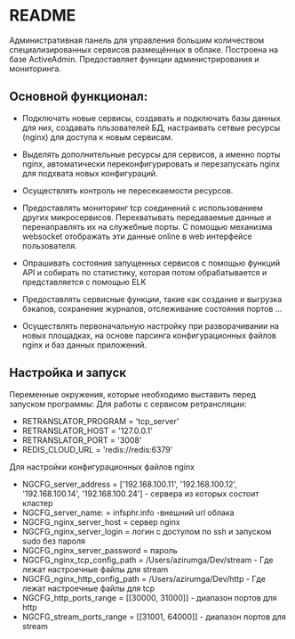 # README

Административная панель для управления большим количеством специализированных сервисов размещённых в облаке.
Построена на базе ActiveAdmin.
Предоставляет функции администрирования и мониторинга.

## Основной функционал:

* Подключать новые сервисы, создавать и подключать базы данных для них, создавать пльзователей БД, настраивать сетвые ресурсы (nginx) для доступа к новым сервисам. 

* Выделять дополнительные ресурсы для сервисов, а именно порты nginx, автоматически переконфигурировать и перезапускать nginx для подхвата новых конфигураций.

* Осуществлять контроль не пересекаемости ресурсов.

* Предоставлять мониторинг tcp соединений с использованием других микросервисов. Перехватывать передаваемые данные и перенаправлять их на служебные порты. С помощью механизма websocket отображать эти данные online в web интерфейсе пользователя.

* Опрашивать состояния запущенных сервисов с помощью функций API и собирать по статистику, которая потом обрабатывается и представляется с помощью ELK

* Предоставлять сервисные функции, такие как создание и выгрузка бэкапов, сохранение журналов, отслеживание состояния портов ...

* Осуществлять первоначальную настройку при разворачивании на новых площадках, на основе парсинга конфигурационных файлов nginx и баз данных приложений.

## Настройка и запуск
Переменные окружения, которые необходимо выставить перед запуском программы:
Для работы с сервисом ретрансляции:
* RETRANSLATOR_PROGRAM = 'tcp_server'
* RETRANSLATOR_HOST = '127.0.0.1'
* RETRANSLATOR_PORT = '3008'
* REDIS_CLOUD_URL = 'redis://redis:6379'

Для настройки конфигурационных файлов nginx
*  NGCFG_server_address = ['192.168.100.11', '192.168.100.12', '192.168.100.14', '192.168.100.24'] - сервера из которых состоит кластер
*  NGCFG_server_name: = infsphr.info -внешний url облака
*  NGCFG_nginx_server_host = сервер nginx
*  NGCFG_nginx_server_login =  логин с доступом по ssh и запуском sudo без пароля
*  NGCFG_nginx_server_password = пароль
*  NGCFG_nginx_tcp_config_path = /Users/azirumga/Dev/stream - Где лежат настроечные файлы для stream
*  NGCFG_nginx_http_config_path = /Users/azirumga/Dev/http - Где лежат настроечные файлы для tcp
*  NGCFG_http_ports_range = [[30000, 31000]] - диапазон портов для http
*  NGCFG_stream_ports_range = [[31001, 64000]] - диапазон портов для stream 
